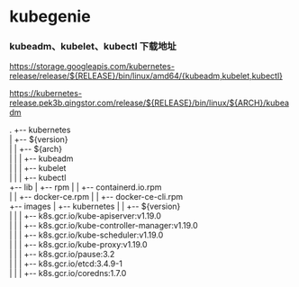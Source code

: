 # kubegenie

### kubeadm、kubelet、kubectl 下载地址
https://storage.googleapis.com/kubernetes-release/release/${RELEASE}/bin/linux/amd64/{kubeadm,kubelet,kubectl}

https://kubernetes-release.pek3b.qingstor.com/release/${RELEASE}/bin/linux/${ARCH}/kubeadm

.
+-- kubernetes  
|   +-- ${version}  
|   |   +-- ${arch}  
|   |   |   +-- kubeadm  
|   |   |   +-- kubelet  
|   |   |   +-- kubectl  
+-- lib
|   +-- rpm
|   |   +-- containerd.io.rpm  
|   |   +-- docker-ce.rpm
|   |   +-- docker-ce-cli.rpm  
+-- images
|   +-- kubernetes
|   |   +-- ${version}  
|   |   |   +-- k8s.gcr.io/kube-apiserver:v1.19.0  
|   |   |   +-- k8s.gcr.io/kube-controller-manager:v1.19.0   
|   |   |   +-- k8s.gcr.io/kube-scheduler:v1.19.0  
|   |   |   +-- k8s.gcr.io/kube-proxy:v1.19.0  
|   |   |   +-- k8s.gcr.io/pause:3.2  
|   |   |   +-- k8s.gcr.io/etcd:3.4.9-1  
|   |   |   +-- k8s.gcr.io/coredns:1.7.0  
